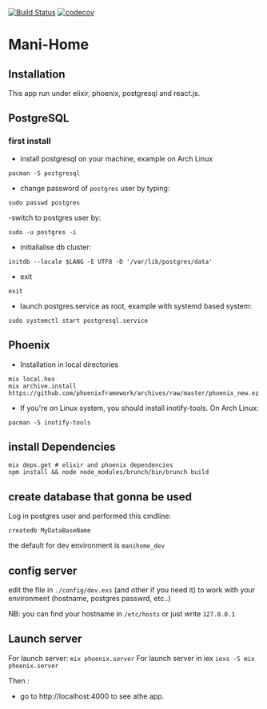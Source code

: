 [![Build Status](https://travis-ci.com/lecler-i/mani-home.svg?token=g6epgtUqZ1QoxxxJ3knd&branch=master)](https://travis-ci.com/lecler-i/mani-home)
[![codecov](https://codecov.io/gh/lecler-i/mani-home/branch/master/graph/badge.svg?token=SuVsTcWWWf)](https://codecov.io/gh/lecler-i/mani-home)

# Mani-Home

## Installation
This app run under elixir, phoenix, postgresql and react.js. 

## PostgreSQL

### first install
- install postgresql on your machine, example on Arch Linux
```
pacman -S postgresql
```
- change password of `postgres` user by typing:
```
sudo passwd postgres

```
-switch to postgres user by:
```
sudo -u postgres -i
```
- initialialise db cluster:
```
initdb --locale $LANG -E UTF8 -D '/var/lib/postgres/data'
```
- exit
```
exit
```
- launch postgres.service as root, example with systemd based system:
```
sudo systemctl start postgresql.service
```

## Phoenix
- Installation in local directories
```
mix local.hex
mix archive.install https://github.com/phoenixframework/archives/raw/master/phoenix_new.ez
```
- If you're on Linux system, you should install inotify-tools. On Arch Linux:
```
pacman -S inotify-tools
```

## install Dependencies
```
mix deps.get # elixir and phoenix dependencies
npm install && node node_modules/brunch/bin/brunch build
```

## create database that gonna be used
Log in postgres user and performed this cmdline:
```
createdb MyDataBaseName
```

the default for dev environment is `manihome_dev`

## config server
edit the file in `./config/dev.exs` (and other if you need it) to work with your environment (hostname, postgres passwrd, etc..)

NB: you can find your hostname in `/etc/hosts` or just write `127.0.0.1`

## Launch server

For launch server: `mix phoenix.server`
For launch server in iex `iexs -S mix phoenix.server`

Then :  
- go to http://localhost:4000 to see athe app. 

